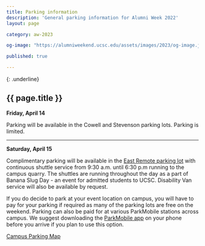 ```yaml
---
title: Parking information
description: 'General parking information for Alumni Week 2022'
layout: page

category: aw-2023

og-image: "https://alumniweekend.ucsc.edu/assets/images/2023/og-image.jpg"

published: true

---
```

{: .underline}
## {{ page.title }}

**Friday,  April 14**

Parking will be available in the Cowell and Stevenson parking lots. Parking is limited. 

---

**Saturday, April 15**

Complimentary parking will be available in the [East Remote parking lot](https://www.google.com/maps/place/East+Remote+Parking+Lot/@36.9914747,-122.0532138,17z/data=!4m12!1m6!3m5!1s0x0:0xac0b24e582e8aa4e!2sEast+Remote+Parking+Lot!8m2!3d36.9910462!4d-122.0531602!3m4!1s0x0:0xac0b24e582e8aa4e!8m2!3d36.9910462!4d-122.0531602) with continuous shuttle service from 9:30 a.m. until 6:30 p.m running to the campus quarry. The shuttles are running throughout the day as a part of Banana Slug Day - an event for admitted students to UCSC. Disability Van service will also be available by request.

If you do decide to park at your event location on campus, you will have to pay for your parking if required as many of the parking lots are free on the weekend. Parking can also be paid for at various ParkMobile stations across campus. We suggest downloading the [ParkMobile app](https://parkmobile.io/) on your phone before you arrive if you plan to use this option.


[Campus Parking Map](https://taps.ucsc.edu/pdf/parking-map.pdf)

